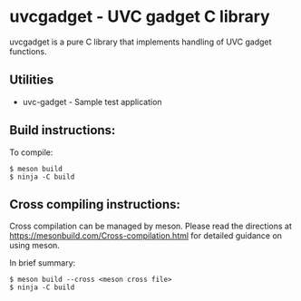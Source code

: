 # uvcgadget - UVC gadget C library

uvcgadget is a pure C library that implements handling of UVC gadget functions.

## Utilities

- uvc-gadget - Sample test application

## Build instructions:

To compile:

```
$ meson build
$ ninja -C build
```

## Cross compiling instructions:

Cross compilation can be managed by meson. Please read the directions at
https://mesonbuild.com/Cross-compilation.html for detailed guidance on using
meson.

In brief summary:
```
$ meson build --cross <meson cross file>
$ ninja -C build
```
